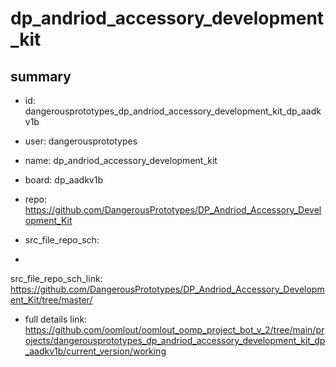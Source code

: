 # dp_andriod_accessory_development_kit
 
## summary 
* id: dangerousprototypes_dp_andriod_accessory_development_kit_dp_aadkv1b
* user: dangerousprototypes
* name: dp_andriod_accessory_development_kit
* board: dp_aadkv1b
* repo: https://github.com/DangerousPrototypes/DP_Andriod_Accessory_Development_Kit



* src_file_repo_sch: 
*
 src_file_repo_sch_link: https://github.com/DangerousPrototypes/DP_Andriod_Accessory_Development_Kit/tree/master/
* full details link: https://github.com/oomlout/oomlout_oomp_project_bot_v_2/tree/main/projects/dangerousprototypes_dp_andriod_accessory_development_kit_dp_aadkv1b/current_version/working  






